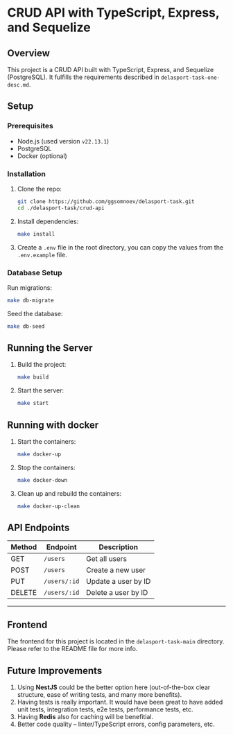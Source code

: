 # CRUD API with TypeScript, Express, and Sequelize

## Overview

This project is a CRUD API built with TypeScript, Express, and Sequelize (PostgreSQL). It fulfills the requirements described in `delasport-task-one-desc.md`.

## Setup

### Prerequisites

- Node.js (used version `v22.13.1`)
- PostgreSQL
- Docker (optional)

### Installation

1. Clone the repo:
   ```sh
   git clone https://github.com/ggsomnoev/delasport-task.git
   cd ./delasport-task/crud-api
   ```
2. Install dependencies:
   ```sh
   make install
   ```
3. Create a `.env` file in the root directory, you can copy the values from the `.env.example` file.

### Database Setup

Run migrations:

```sh
make db-migrate
```

Seed the database:

```sh
make db-seed
```

## Running the Server

1. Build the project:
   ```sh
   make build
   ```
2. Start the server:
   ```sh
   make start
   ```

## Running with docker

1. Start the containers:

   ```sh
   make docker-up
   ```

2. Stop the containers:

   ```sh
   make docker-down
   ```

3. Clean up and rebuild the containers:
   ```sh
   make docker-up-clean
   ```

## API Endpoints

| Method | Endpoint     | Description         |
| ------ | ------------ | ------------------- |
| GET    | `/users`     | Get all users       |
| POST   | `/users`     | Create a new user   |
| PUT    | `/users/:id` | Update a user by ID |
| DELETE | `/users/:id` | Delete a user by ID |

---

## Frontend

The frontend for this project is located in the `delasport-task-main` directory. Please refer to the README file for more info.

## Future Improvements

1. Using **NestJS** could be the better option here (out-of-the-box clear structure, ease of writing tests, and many more benefits).
2. Having tests is really important. It would have been great to have added unit tests, integration tests, e2e tests, performance tests, etc.
3. Having **Redis** also for caching will be benefitial.
4. Better code quality – linter/TypeScript errors, config parameters, etc.
